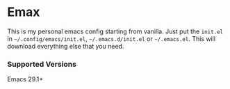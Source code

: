 # Emax

This is my personal emacs config starting from vanilla. Just put the `init.el` in `~/.config/emacs/init.el`, `~/.emacs.d/init.el` or `~/.emacs.el`. This will download everything else that you need.

### Supported Versions

Emacs 29.1+
